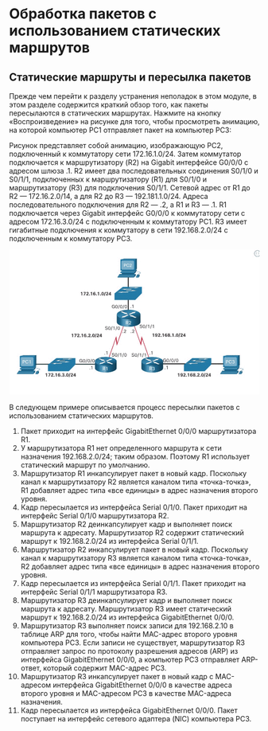 # Обработка пакетов с использованием статических маршрутов

<!-- 16.1.1 -->
## Статические маршруты и пересылка пакетов

Прежде чем перейти к разделу устранения неполадок в этом модуле, в этом разделе содержится краткий обзор того, как пакеты пересылаются в статических маршрутах. Нажмите на кнопку «Воспроизведение» на рисунке для того, чтобы просмотреть анимацию, на которой компьютер PC1 отправляет пакет на компьютер PC3:

Рисунок представляет собой анимацию, изображающую PC2, подключенный к коммутатору сети 172.16.1.0/24. Затем коммутатор подключается к маршрутизатору (R2) на Gigabit интерфейсе G0/0/0 с адресом шлюза .1. R2 имеет два последовательных соединения S0/1/0 и S0/1/1, подключенных к маршрутизатору (R1) для S0/1/0 и маршрутизатору (R3) для подключения S0/1/1. Сетевой адрес от R1 до R2 — 172.16.2.0/14, а для R2 до R3 — 192.181.1.0/24. Адреса последовательного подключения для R2 — .2, а R1 и R3 — .1. R1 подключается через Gigabit интерфейс G0/0/0 к коммутатору сети с адресом 172.16.3.0/24 с подключенным к коммутатору PC1. R3 имеет гигабитные подключения к коммутатору в сети 192.168.2.0/24 с подключенным к коммутатору PC3.

![](./assets/16.1.1.gif)


В следующем примере описывается процесс пересылки пакетов с использованием статических маршрутов.

1. Пакет приходит на интерфейс GigabitEthernet 0/0/0 маршрутизатора R1.
2. У маршрутизатора R1 нет определенного маршрута к сети назначения 192.168.2.0/24; таким образом. Поэтому R1 использует статический маршрут по умолчанию. <br>
3. Маршрутизатор R1 инкапсулирует пакет в новый кадр. Поскольку канал к маршрутизатору R2 является каналом типа «точка-точка», R1 добавляет адрес типа «все единицы» в адрес назначения второго уровня.<br>
4. Кадр пересылается из интерфейса Serial 0/1/0. Пакет приходит на интерфейс Serial 0/1/0 маршрутизатора R2.<br>
5. Маршрутизатор R2 деинкапсулирует кадр и выполняет поиск маршрута к адресату. Маршрутизатор R2 содержит статический маршрут к 192.168.2.0/24 из интерфейса Serial 0/1/1.<br>
6. Маршрутизатор R2 инкапсулирует пакет в новый кадр. Поскольку канал к маршрутизатору R3 является каналом типа «точка-точка», R2 добавляет адрес типа «все единицы» в адрес назначения второго уровня.<br>
7. Кадр пересылается из интерфейса Serial 0/1/1. Пакет приходит на интерфейс Serial 0/1/1 маршрутизатора R3.<br>
8. Маршрутизатор R3 деинкапсулирует кадр и выполняет поиск маршрута к адресату. Маршрутизатор R3 имеет статический маршрут к 192.168.2.0/24 из интерфейса GigabitEthernet 0/0/0.<br>
9. Маршрутизатор R3 выполняет поиск записи для 192.168.2.10 в таблице ARP для того, чтобы найти MAC-адрес второго уровня компьютера PC3. Если записи не существует, маршрутизатор R3 отправляет запрос по протоколу разрешения адресов (ARP) из интерфейса GigabitEthernet 0/0/0, а компьютер PC3 отправляет ARP-ответ, который содержит MAC-адрес PC3.<br>
10. Маршрутизатор R3 инкапсулирует пакет в новый кадр с MAC-адресом интерфейса GigabitEthernet 0/0/0 в качестве адреса второго уровня и MAC-адресом PC3 в качестве MAC-адреса назначения.<br>
11. Кадр пересылается из интерфейса GigabitEthernet 0/0/0. Пакет поступает на интерфейс сетевого адаптера (NIC) компьютера PC3.<br>

<!--16.1.2
Проверьте свое понимание темы Обработка пакетов с использованием статических маршрутов-->
